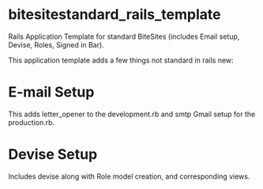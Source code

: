 bitesitestandard_rails_template
===============================

Rails Application Template for standard BiteSites (includes Email setup, Devise, Roles, Signed in Bar).

This application template adds a few things not standard in rails new:

E-mail Setup
============

This adds letter_opener to the development.rb and smtp Gmail setup for the production.rb.

Devise Setup
============

Includes devise along with Role model creation, and corresponding views.
